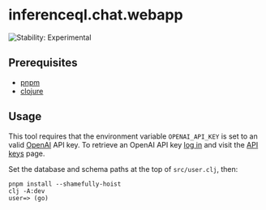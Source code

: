 # inferenceql.chat.webapp

![Stability: Experimental](https://img.shields.io/badge/stability-experimental-orange.svg)

## Prerequisites

- [pnpm](https://pnpm.io/installation)
- [clojure](https://clojure.org/guides/install_clojure)

## Usage

This tool requires that the environment variable `OPENAI_API_KEY` is set to an valid [OpenAI](https://openai.com/) API key. To retrieve an OpenAI API key [log in](https://platform.openai.com/login/) and visit the [API keys](https://platform.openai.com/account/api-keys) page.

Set the database and schema paths at the top of `src/user.clj`, then:

``` shell
pnpm install --shamefully-hoist
clj -A:dev
user=> (go)
```
